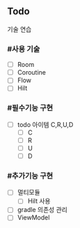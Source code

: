 ## Todo

<p>기술 연습</p>

### #사용 기술
- [ ] Room
- [ ] Coroutine
- [ ] Flow
- [ ] Hilt

### #필수기능 구현
- [ ] todo 아이템 C,R,U,D
  - [ ]  C
  - [ ]  R
  - [ ]  U
  - [ ]  D

### #추가기능 구현
- [ ] 멀티모듈
  - [ ] Hilt 사용
- [ ] gradle 의존성 관리
- [ ] ViewModel

